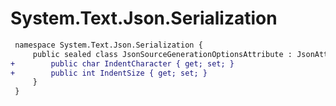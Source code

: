 # System.Text.Json.Serialization

``` diff
 namespace System.Text.Json.Serialization {
     public sealed class JsonSourceGenerationOptionsAttribute : JsonAttribute {
+        public char IndentCharacter { get; set; }
+        public int IndentSize { get; set; }
     }
 }
```

